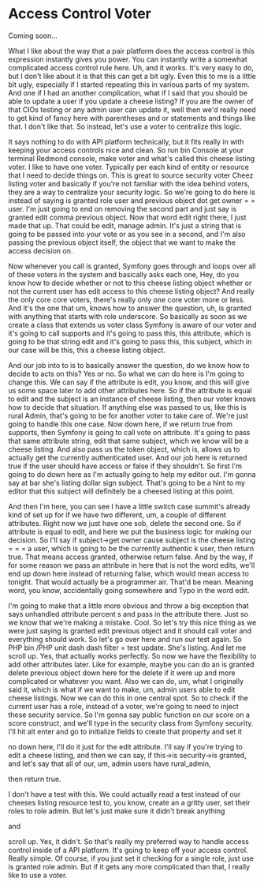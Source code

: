 # Access Control Voter

Coming soon...

What I like about the way that a pair platform does the access control is this
expression instantly gives you power. You can instantly write a somewhat complicated
access control rule here. Uh, and it works. It's very easy to do, but I don't like
about it is that this can get a bit ugly. Even this to me is a little bit ugly,
especially if I started repeating this in various parts of my system. And one if I
had an another complication, what if I said that you should be able to update a user
if you update a cheese listing? If you are the owner of that CIOs testing or any
admin user can update it, well then we'd really need to get kind of fancy here with
parentheses and or statements and things like that. I don't like that. So instead,
let's use a voter to centralize this logic.

It says nothing to do with API platform technically, but it fits really in with
keeping your access controls nice and clean. So run bin Console at your terminal
Redmond console, make voter and what's called this cheese listing voter. I like to
have one voter. Typically per each kind of entity or resource that I need to decide
things on. This is great to source security voter Cheez listing voter and basically
if you're not familiar with the idea behind voters, they are a way to centralize your
security logic. So we're going to do here is instead of saying is granted role user
and previous object dot get owner = = user. I'm just going to end on removing the
second part and just say is granted edit comma previous object. Now that word edit
right there, I just made that up. That could be edit, manage admin. It's just a
string that is going to be passed into your vote or as you see in a second, and I'm
also passing the previous object itself, the object that we want to make the access
decision on.

Now whenever you call is granted, Symfony goes through and loops over all of these
voters in the system and basically asks each one, Hey, do you know how to decide
whether or not to this cheese listing object whether or not the current user has edit
access to this cheese listing object? And really the only core core voters, there's
really only one core voter more or less. And it's the one that um, knows how to
answer the question, uh, is granted with anything that starts with role underscore.
So basically as soon as we create a class that extends us voter class Symfony is
aware of our voter and it's going to call supports and it's going to pass this, this
attribute, which is going to be that string edit and it's going to pass this, this
subject, which in our case will be this, this a cheese listing object.

And our job into to is to basically answer the question, do we know how to decide to
acts on this? Yes or no. So what we can do here is I'm going to change this. We can
say if the attribute is edit, you know, and this will give us some space later to add
other attributes here. So if the attribute is equal to edit and the subject is an
instance of cheese listing, then our voter knows how to decide that situation. If
anything else was passed to us, like this is rural Admin, that's going to be for
another voter to take care of. We're just going to handle this one case. Now down
here, if we return true from supports, then Symfony is going to call vote on
attribute. It's going to pass that same attribute string, edit that same subject,
which we know will be a cheese listing. And also pass us the token object, which is,
allows us to actually get the currently authenticated user. And our job here is
returned true if the user should have access or false if they shouldn't. So first I'm
going to do down here as I'm actually going to help my editor out. I'm gonna say at
bar she's listing dollar sign subject. That's going to be a hint to my editor that
this subject will definitely be a cheesed listing at this point.

And then I'm here, you can see I have a little switch case summit's already kind of
set up for if we have two different, um, a couple of different attributes. Right now
we just have one sob, delete the second one. So if attribute is equal to edit, and
here we put the business logic for making our decision. So I'll say if subject->get
owner cause subject is the cheese listing = = = a user, which is going to be the
currently authentic k user, then return true. That means access granted, otherwise
return false. And by the way, if for some reason we pass an attribute in here that is
not the word edits, we'll end up down here instead of returning false, which would
mean access to tonight. That would actually be a programmer air. That'd be mean.
Meaning word, you know, accidentally going somewhere and Typo in the word edit.

I'm going to make that a little more obvious and throw a big exception that says
unhandled attribute percent s and pass in the attribute there. Just so we know that
we're making a mistake. Cool. So let's try this nice thing as we were just saying is
granted edit previous object and it should call voter and everything should work. So
let's go over here and run our test again. So PHP bin /PHP unit dash dash filter =
test update. She's listing. And let me scroll up. Yes, that actually works perfectly.
So now we have the flexibility to add other attributes later. Like for example, maybe
you can do an is granted delete previous object down here for the delete if it were
up and more complicated or whatever you want. Also we can do, um, what I originally
said it, which is what if we want to make, um, admin users able to edit cheese
listings. Now we can do this in one central spot. So to check if the current user has
a role, instead of a voter, we're going to need to inject these security service. So
I'm gonna say public function on our score on a score construct, and we'll type in
the security class from Symfony security. I'll hit alt enter and go to initialize
fields to create that property and set it

no down here, I'll do it just for the edit attribute. I'll say if you're trying to
edit a cheese listing, and then we can say, if this->is security->is granted, and
let's say that all of our, um, admin users have rural_admin,

then return true.

I don't have a test with this. We could actually read a test instead of our cheeses
listing resource test to, you know, create an a gritty user, set their roles to role
admin. But let's just make sure it didn't break anything

and

scroll up. Yes, it didn't. So that's really my preferred way to handle access control
inside of a API platform. It's going to keep off your access control. Really simple.
Of course, if you just set it checking for a single role, just use is granted role
admin. But if it gets any more complicated than that, I really like to use a voter.